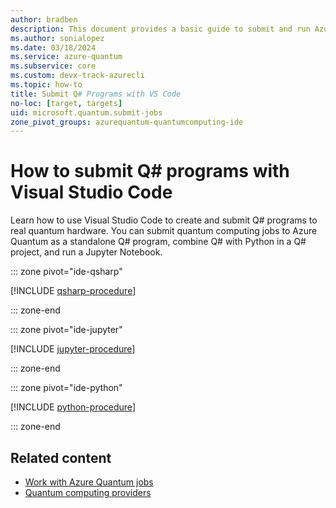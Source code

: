 ```yaml
---
author: bradben
description: This document provides a basic guide to submit and run Azure Quantum using the Azure portal, Python, Jupyter Notebooks, or the Azure CLI.
ms.author: sonialopez
ms.date: 03/18/2024
ms.service: azure-quantum
ms.subservice: core
ms.custom: devx-track-azurecli
ms.topic: how-to
title: Submit Q# Programs with VS Code
no-loc: [target, targets]
uid: microsoft.quantum.submit-jobs
zone_pivot_groups: azurequantum-quantumcomputing-ide
---
```


# How to submit Q# programs with Visual Studio Code

Learn how to use Visual Studio Code to create and submit Q# programs to real quantum hardware. You can submit quantum computing jobs to Azure Quantum as a standalone Q# program, combine Q# with Python in a Q# project, and run a Jupyter Notebook.


::: zone pivot="ide-qsharp"

[!INCLUDE [qsharp-procedure](includes/how-to-submit-quantum-include-qsharp.md)]

::: zone-end

::: zone pivot="ide-jupyter"

[!INCLUDE [jupyter-procedure](includes/how-to-submit-quantum-include-jupyter.md)]

::: zone-end

::: zone pivot="ide-python"

[!INCLUDE [python-procedure](includes/how-to-submit-quantum-include-python.md)]

::: zone-end

## Related content

- [Work with Azure Quantum jobs](xref:microsoft.quantum.work-with-jobs)
- [Quantum computing providers](xref:microsoft.quantum.reference.qc-target-list)
